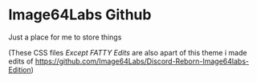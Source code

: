 # Image64Labs Github
Just a place for me to store things

(These CSS files *Except FATTY Edits* are also apart of this theme i made edits of https://github.com/Image64Labs/Discord-Reborn-Image64labs-Edition)
